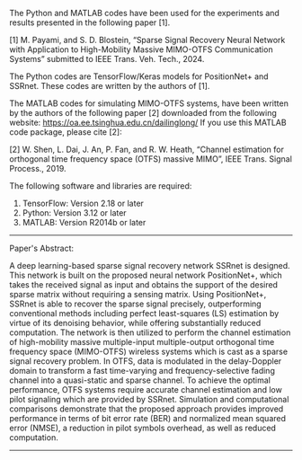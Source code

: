 The Python and MATLAB codes have been used for the experiments and results presented in the following paper [1]. 

[1] M. Payami, and S. D. Blostein, “Sparse Signal Recovery Neural Network with Application to High-Mobility Massive MIMO-OTFS Communication Systems” submitted to IEEE Trans. Veh. Tech., 2024.

The Python codes are TensorFlow/Keras models for PositionNet+ and SSRnet. These codes are written by the authors of [1]. 

The MATLAB codes for simulating MIMO-OTFS systems, have been written by the authors of the following paper [2] downloaded from the following website: 
https://oa.ee.tsinghua.edu.cn/dailinglong/
If you use this MATLAB code package, please cite [2]:

[2] W. Shen, L. Dai, J. An, P. Fan, and R. W. Heath, “Channel estimation for orthogonal time frequency space (OTFS) massive MIMO”, IEEE Trans. Signal Process., 2019.

The following software and libraries are required:
1) TensorFlow: Version 2.18 or later
2) Python: Version 3.12 or later
3) MATLAB: Version R2014b or later

***************************************************************************************************

Paper's Abstract: 

A deep learning-based sparse signal recovery network SSRnet is designed. This network is built on the proposed neural network PositionNet+, which takes the received signal as input and obtains the support of the desired sparse matrix without requiring a sensing matrix. Using PositionNet+, SSRnet is able to recover the sparse signal precisely, outperforming conventional methods including perfect least-squares (LS) estimation by virtue of its denoising behavior, while offering substantially reduced computation. The network is then utilized to perform the channel estimation of high-mobility massive multiple-input multiple-output orthogonal time frequency space (MIMO-OTFS) wireless systems which is cast as a sparse signal recovery problem. In OTFS, data is modulated in the delay-Doppler domain to transform a fast time-varying and frequency-selective fading channel into a quasi-static and sparse channel. To achieve the optimal performance, OTFS systems require accurate channel estimation and low pilot signaling which are provided by SSRnet. Simulation and computational comparisons demonstrate that the proposed approach provides improved performance in terms of bit error rate (BER) and normalized mean squared error (NMSE), a reduction in pilot symbols overhead, as well as reduced computation. 

***************************************************************************************************
